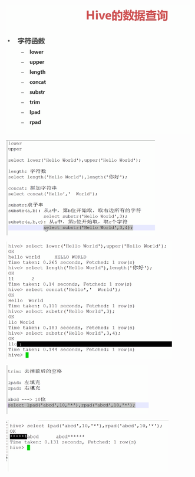 ![](../md/img/ggzhangxiaochao/1298744-20180625083627377-883785701.png)

![](../md/img/ggzhangxiaochao/1298744-20180625090940727-5240461.png)

![](../md/img/ggzhangxiaochao/1298744-20180625090952930-1671759703.png)

![](../md/img/ggzhangxiaochao/1298744-20180625091041668-467715170.png)

![](../md/img/ggzhangxiaochao/1298744-20180625091054022-49108585.png)

